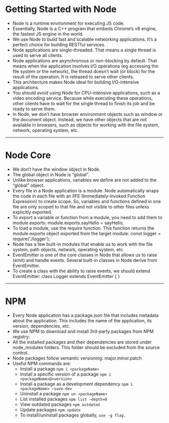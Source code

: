 # Getting Started with Node
- Node is a runtime environment for executing JS code.
- Essentially, Node is a C++ program that embeds Chrome’s v8 engine, the fastest
JS engine in the world.
- We use Node to build fast and scalable networking applications. It’s a perfect
choice for building RESTful services.
- Node applications are single-threaded. That means a single thread is used to
serve all clients.
- Node applications are asynchronous or non-blocking by default. That means
when the application involves I/O operations (eg accessing the file system or the
network), the thread doesn’t wait (or block) for the result of the operation. It is
released to serve other clients.
- This architecture makes Node ideal for building I/O-intensive applications.
- You should avoid using Node for CPU-intensive applications, such as a video
encoding service. Because while executing these operations, other clients have
to wait for the single thread to finish its job and be ready to serve them.
- In Node, we don’t have browser environment objects such as window or the
document object. Instead, we have other objects that are not available in
browsers, such as objects for working with the file system, network, operating
system, etc.

------------------------------------------------------

# Node Core

- We don’t have the window object in Node.
- The global object in Node is “global”.
- Unlike browser applications, variables we define are not added to the “global”
object.
- Every file in a Node application is a module. Node automatically wraps the code
in each file with an IIFE (Immediately-invoked Function Expression) to create
scope. So, variables and functions defined in one file are only scoped to that file
and not visible to other files unless explicitly exported.
- To export a variable or function from a module, you need to add them to
module.exports:
module.exports.sayHello = sayHello;
- To load a module, use the require function. This function returns the
module.exports object exported from the target module:
const logger = require(‘./logger’);
- Node has a few built-in modules that enable us to work with the file system, path
objects, network, operating system, etc.
- EventEmitter is one of the core classes in Node that allows us to raise (emit) and
handle events. Several built-in classes in Node derive from EventEmitter.
- To create a class with the ability to raise events, we should extend EventEmitter:
class Logger extends EventEmitter {
}
-----------------
# NPM

- Every Node application has a package.json file that includes metadata about the
application. This includes the name of the application, its version, dependencies,
etc.
- We use NPM to download and install 3rd-party packages from NPM registry:
- All the installed packages and their dependencies are stored under
node_modules folders. This folder should be excluded from the source control.
- Node packages follow semantic versioning: major.minor.patch
- Useful NPM commands are:
    - Install a package
    ```npm i <packageName> ```
    - Install a specific version of a package
    ```npm i <packageName>@<version>```
    - Install a package as a development dependency
    ```npm i <packageName> —save-dev```
     - Uninstall a package
    ```npm un <packageName>```
     - List installed packages
    ```npm list —depth=0```
     - View outdated packages
    ```npm outdated```
     - Update packages
    ```npm update```
     - To install/uninstall packages globally,
    ```use -g flag.```
